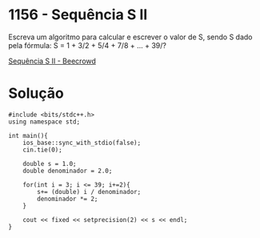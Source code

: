 # 1156 - Sequência S II

Escreva um algoritmo para calcular e escrever o valor de S, sendo S dado pela fórmula:
S = 1 + 3/2 + 5/4 + 7/8 + ... + 39/?

[Sequência S II - Beecrowd](https://www.beecrowd.com.br/judge/pt/problems/view/1156)

# Solução

```
#include <bits/stdc++.h>
using namespace std;
	
int main(){ 
	ios_base::sync_with_stdio(false);
    cin.tie(0);
	
	double s = 1.0;
	double denominador = 2.0;

	for(int i = 3; i <= 39; i+=2){
		s+= (double) i / denominador;
		denominador *= 2;	
	}

	cout << fixed << setprecision(2) << s << endl;
}
```